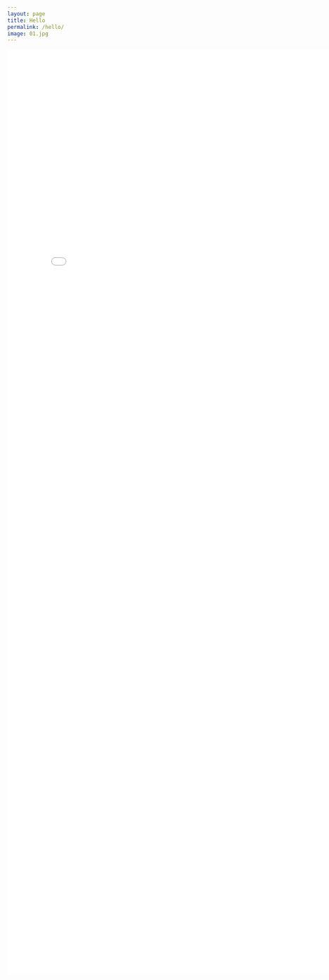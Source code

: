 ```yaml
---
layout: page
title: Hello
permalink: /hello/
image: 01.jpg
---
```



<embed src="/_data/coffee.txt"
  width="800px" height="2100px">

